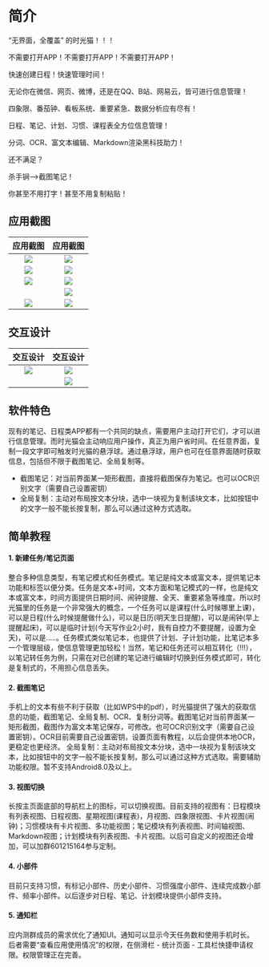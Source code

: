 # 简介

“无界面，全覆盖” 的时光猫！！！

不需要打开APP！不需要打开APP！不需要打开APP！

快速创建日程！快速管理时间！

无论你在微信、网页、微博，还是在QQ、B站、网易云，皆可进行信息管理！

四象限、番茄钟、看板系统、重要紧急、数据分析应有尽有！

日程、笔记、计划、习惯、课程表全方位信息管理！

分词、OCR、富文本编辑、Markdown渲染黑科技助力！

还不满足？

杀手锏——&gt;截图笔记！

你甚至不用打字！甚至不用复制粘贴！

## 应用截图

| 应用截图 | 应用截图 |
| :---: | :---: |
| ![](https://github.com/triline3/timecat/blob/master/psFiles/作品照片1.png?raw=true) | ![](https://github.com/triline3/timecat/blob/master/psFiles/作品照片2.png?raw=true) |
| ![](https://github.com/triline3/timecat/blob/master/psFiles/作品照片4.png?raw=true) | ![](https://github.com/triline3/timecat/blob/master/psFiles/作品照片5.png?raw=true) |
| ![](https://github.com/triline3/timecat/blob/master/psFiles/作品照片7.png?raw=true) | ![](https://github.com/triline3/timecat/blob/master/psFiles/作品照片11.png?raw=true) |
|  | ![](https://github.com/triline3/timecat/blob/master/psFiles/作品照片3.png?raw=true) |
| ![](https://github.com/triline3/timecat/blob/master/psFiles/作品照片6.png?raw=true) | ![](https://github.com/triline3/timecat/blob/master/psFiles/作品照片9.png?raw=true) |

## 交互设计



| 交互设计 | 交互设计 |
| :---: | :---: |
| ![](https://github.com/triline3/timecat/blob/master/psFiles/交互设计1.gif?raw=true) | ![](https://github.com/triline3/timecat/blob/master/psFiles/交互设计3.gif?raw=true) |
|  | ![](https://github.com/triline3/timecat/blob/master/psFiles/交互设计2.gif?raw=true) |

## 

## 软件特色

现有的笔记、日程类APP都有一个共同的缺点，需要用户主动打开它们，才可以进行信息管理。而时光猫会主动响应用户操作，真正为用户省时间。在任意界面，复制一段文字即可触发时光猫的悬浮球。通过悬浮球，用户也可在任意界面随时获取信息，包括但不限于截图笔记、全局复制等。

* 截图笔记：对当前界面某一矩形截图，直接将截图保存为笔记。也可以OCR识别文字（需要自己设置密钥）
* 全局复制：主动对布局按文本分块，选中一块视为复制该块文本，比如按钮中的文字一般不能长按复制，那么可以通过这种方式选取。

## 简单教程

#### 1. 新建任务/笔记页面

整合多种信息类型，有笔记模式和任务模式。笔记是纯文本或富文本，提供笔记本功能和标签以便分类。任务是文本+时间，文本方面和笔记模式的一样，也是纯文本或富文本，时间方面提供日期时间、闹钟提醒、全天、重要紧急等维度。所以时光猫里的任务是一个非常强大的概念，一个任务可以是课程\(什么时候哪里上课\)，可以是日程\(什么时候提醒做什么\)，可以是日历\(明天生日提醒\)，可以是闹钟\(早上提醒起床\)，可以是临时计划\(今天写作业2小时，我有自控力不要提醒，设置为全天\)，可以是.....。任务模式类似笔记本，也提供了计划、子计划功能，比笔记本多一个管理层级，使信息管理更加轻松！当然，笔记和任务还可以相互转化（!!!），以笔记转任务为例，只需在对已创建的笔记进行编辑时切换到任务模式即可，转化是复制式的，不用担心信息丢失。

#### 2. 截图笔记

手机上的文本有些不利于获取（比如WPS中的pdf），时光猫提供了强大的获取信息的功能，截图笔记、全局复制、OCR、复制分词等。截图笔记对当前界面某一矩形截图，截图作为富文本笔记保存，可修改。也可OCR识别文字（需要自己设置密钥）。OCR目前需要自己设置密钥，设置页面有教程，以后会提供本地OCR，更稳定也更经济。 全局复制：主动对布局按文本分块，选中一块视为复制该块文本，比如按钮中的文字一般不能长按复制，那么可以通过这种方式选取。需要辅助功能权限。暂不支持Android8.0及以上。

#### 3. 视图切换

长按主页面底部的导航栏上的图标，可以切换视图。目前支持的视图有：日程模块有列表视图、日程视图、星期视图\(课程表\)，月视图、四象限视图、卡片视图\(闹钟\)；习惯模块有卡片视图、多功能视图；笔记模块有列表视图、时间轴视图、Markdown视图；计划模块有列表视图、卡片视图。以后可自定义的视图还会增加，可以加群601215164参与定制。

#### 4. 小部件

目前只支持习惯，有标记小部件、历史小部件、习惯强度小部件、连续完成数小部件、频率小部件。以后逐步对日程、笔记、计划模块提供小部件支持。

#### 5. 通知栏

应内测群成员的需求优化了通知UI。通知可以显示今天任务数和使用手机时长。后者需要“查看应用使用情况”的权限，在侧滑栏 - 统计页面 - 工具栏快捷申请权限。权限管理正在完善。





